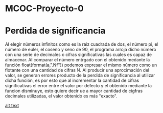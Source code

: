 # MCOC-Proyecto-0

Perdida de significancia
==============
Al elegir números infinitos como es la raiz cuadrada de dos, el número pi, el número de euler, el coseno y seno de 90, el programa arroja dicho número con una serie de decimales o cifras significativas las cuales es capaz de almacenar. Al comparar el número entrgado con el obtenido medante la función float(format(a,".Nf")) podemos expresar el mismo número como un flotante con una cantidad de cifras N. Al producir una aprocimación del valor, se generan errores producto de la perdida de significancia al utilizar dicha función, es por esto que al incrementar la cantidad de cifras significativas el error entre el valor por defecto y el obtenido mediante la funcion disminuye, esto quiere decir ue a mayor cantidad de cigfras decimales utilizadas, el valor obtenido es más "exacto".

[alt text](https://raw.githubusercontent.com/username/projectname/branch/path/to/loss-of-significance.png)
